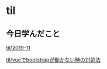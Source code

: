 # til

## 今日学んだこと

[til/2019\-11](https://github.com/tokiohamamatsu/til/blob/master/tir/2019-11.md/#21)

[til/vueでbootstrapが動かない時の対処法](https://github.com/tokiohamamatsu/til/blob/master/vuejs/vue%E3%81%A7bootstrap%E3%81%8C%E5%8B%95%E3%81%8B%E3%81%AA%E3%81%84%E6%99%82%E3%81%AE%E5%AF%BE%E5%87%A6%E6%B3%95.md)